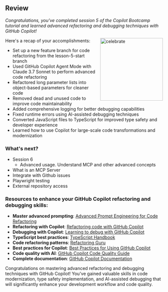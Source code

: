 ## Review

_Congratulations, you've completed session 5 of the Copilot Bootcamp tutorial and learned advanced refactoring and debugging techniques with GitHub Copilot!_

<img src="https://octodex.github.com/images/jetpacktocat.png" alt=celebrate width=200 align=right>

Here's a recap of your accomplishments:

- Set up a new feature branch for code refactoring from the lesson-5-start branch
- Used GitHub Copilot Agent Mode with Claude 3.7 Sonnet to perform advanced code refactoring
- Refactored long parameter lists into object-based parameters for cleaner code
- Removed dead and unused code to improve code maintainability
- Added comprehensive logging for better debugging capabilities
- Fixed runtime errors using AI-assisted debugging techniques
- Converted JavaScript files to TypeScript for improved type safety and developer experience
- Learned how to use Copilot for large-scale code transformations and modernization

### What's next?

- Session 6
  - Advanced usage. Understand MCP and other advanced concepts
- What is an MCP Server
- Integrate with Github issues
- Playwright testing
- External repository access

### Resources to enhance your GitHub Copilot refactoring and debugging skills:

- **Master advanced prompting**: [Advanced Prompt Engineering for Code Refactoring](https://docs.github.com/en/copilot/using-github-copilot/copilot-chat/prompt-engineering-for-copilot-chat)
- **Refactoring with Copilot**: [Refactoring code with GitHub Copilot](https://docs.github.com/en/copilot/using-github-copilot/guides-on-using-github-copilot/refactoring-code-with-github-copilot)
- **Debugging with Copilot**: [Learning to debug with GitHub Copilot](https://docs.github.com/en/get-started/learning-to-code/learning-to-debug-with-github-copilot)
- **TypeScript best practices**: [TypeScript Handbook](https://www.typescriptlang.org/docs/handbook/intro.html)
- **Code refactoring patterns**: [Refactoring Guru](https://refactoring.guru/)
- **Best practices for Copilot**: [Best Practices for Using GitHub Copilot](https://docs.github.com/en/copilot/using-github-copilot/best-practices-for-using-github-copilot)
- **Code quality with AI**: [GitHub Copilot Code Quality Guide](https://docs.github.com/en/copilot/about-github-copilot/github-copilot-features)
- **Complete documentation**: [GitHub Copilot Documentation](https://docs.github.com/en/copilot)

Congratulations on mastering advanced refactoring and debugging techniques with GitHub Copilot! You've gained valuable skills in code modernization, type safety implementation, and AI-assisted debugging that will significantly enhance your development workflow and code quality.
